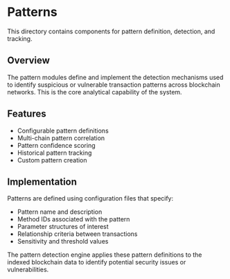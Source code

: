# Patterns

This directory contains components for pattern definition, detection, and tracking.

## Overview

The pattern modules define and implement the detection mechanisms used to identify suspicious or vulnerable transaction patterns across blockchain networks. This is the core analytical capability of the system.

## Features

- Configurable pattern definitions
- Multi-chain pattern correlation
- Pattern confidence scoring
- Historical pattern tracking
- Custom pattern creation

## Implementation

Patterns are defined using configuration files that specify:

- Pattern name and description
- Method IDs associated with the pattern
- Parameter structures of interest
- Relationship criteria between transactions
- Sensitivity and threshold values

The pattern detection engine applies these pattern definitions to the indexed blockchain data to identify potential security issues or vulnerabilities.
